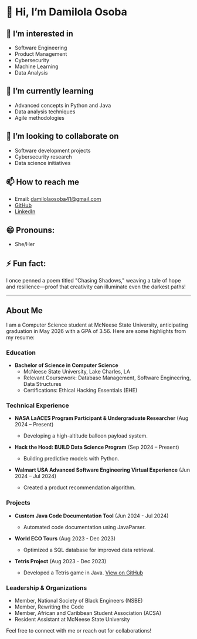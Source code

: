 # 👋 Hi, I’m Damilola Osoba

## 👀 I’m interested in 
- Software Engineering
- Product Management
- Cybersecurity
- Machine Learning
- Data Analysis

## 🌱 I’m currently learning 
- Advanced concepts in Python and Java
- Data analysis techniques
- Agile methodologies

## 💞️ I’m looking to collaborate on 
- Software development projects
- Cybersecurity research
- Data science initiatives

## 📫 How to reach me 
- Email: [damilolaosoba41@gmail.com](mailto:damilolaosoba41@gmail.com)
- [GitHub](https://github.com/Damilola24434)
- [LinkedIn](https://www.linkedin.com/in/damilola-osoba-a304ba282/)

## 😄 Pronouns: 
- She/Her

## ⚡ Fun fact: 
I once penned a poem titled "Chasing Shadows," weaving a tale of hope and resilience—proof that creativity can illuminate even the darkest paths!

---

## About Me

I am a Computer Science student at McNeese State University, anticipating graduation in May 2026 with a GPA of 3.56. Here are some highlights from my resume:

### Education
- **Bachelor of Science in Computer Science**
  - McNeese State University, Lake Charles, LA
  - Relevant Coursework: Database Management, Software Engineering, Data Structures
  - Certifications: Ethical Hacking Essentials (EHE)

### Technical Experience
- **NASA LaACES Program Participant & Undergraduate Researcher** (Aug 2024 – Present)
  - Developing a high-altitude balloon payload system.

- **Hack the Hood: BUILD Data Science Program** (Sep 2024 – Present)
  - Building predictive models with Python.

- **Walmart USA Advanced Software Engineering Virtual Experience** (Jun 2024 – Jul 2024)
  - Created a product recommendation algorithm.

### Projects
- **Custom Java Code Documentation Tool** (Jun 2024 - Jul 2024)
  - Automated code documentation using JavaParser.

- **World ECO Tours** (Aug 2023 - Dec 2023)
  - Optimized a SQL database for improved data retrieval.

- **Tetris Project** (Aug 2023 - Dec 2023)
  - Developed a Tetris game in Java. [View on GitHub](https://github.com/Damilola24434/Tetris-game-with-java)

### Leadership & Organizations
- Member, National Society of Black Engineers (NSBE)
- Member, Rewriting the Code
- Member, African and Caribbean Student Association (ACSA)
- Resident Assistant at McNeese State University

Feel free to connect with me or reach out for collaborations!
